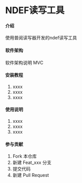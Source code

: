 # NDEF读写工具

#### 介绍
使用普阅读写器开发的ndef读写工具

#### 软件架构
软件架构说明
MVC


#### 安装教程

1.  xxxx
2.  xxxx
3.  xxxx

#### 使用说明

1.  xxxx
2.  xxxx
3.  xxxx

#### 参与贡献

1.  Fork 本仓库
2.  新建 Feat_xxx 分支
3.  提交代码
4.  新建 Pull Request

